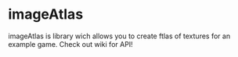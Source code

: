 # imageAtlas
imageAtlas is library wich allows you to create ftlas of textures for an example game. Check out wiki for API!
